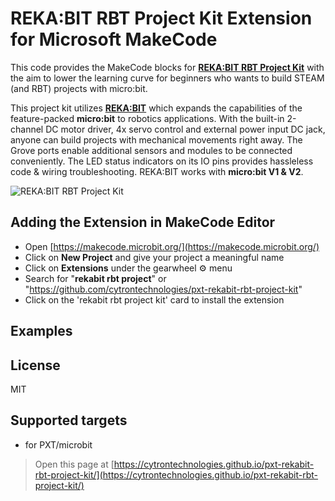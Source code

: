 # REKA:BIT RBT Project Kit Extension for Microsoft MakeCode

This code provides the MakeCode blocks for [**REKA:BIT RBT Project Kit**](https://www.cytron.io/p-reka-bit-rbt-project-kit) with the aim to lower the learning curve for beginners who wants to build STEAM (and RBT) projects with micro:bit.

This project kit utilizes [**REKA:BIT**](https://www.cytron.io/p-rekabit-simplifying-robotics-w-microbit) which expands the capabilities of the feature-packed **micro:bit** to robotics applications. With the built-in 2-channel DC motor driver, 4x servo control and external power input DC jack, anyone can build projects with mechanical movements right away. The Grove ports enable additional sensors and modules to be connected conveniently. The LED status indicators on its IO pins provides hassleless code & wiring troubleshooting. REKA:BIT works with **micro:bit V1 & V2**.

![REKA:BIT RBT Project Kit](https://raw.githubusercontent.com/CytronTechnologies/pxt-motionbit/master/image.png)


## Adding the Extension in MakeCode Editor
* Open [https://makecode.microbit.org/](https://makecode.microbit.org/)
* Click on **New Project** and give your project a meaningful name
* Click on **Extensions** under the gearwheel :gear: menu
* Search for "**rekabit rbt project**" or "https://github.com/cytrontechnologies/pxt-rekabit-rbt-project-kit"
* Click on the 'rekabit rbt project kit' card to install the extension


## Examples








## License
MIT

## Supported targets  
* for PXT/microbit



> Open this page at [https://cytrontechnologies.github.io/pxt-rekabit-rbt-project-kit/](https://cytrontechnologies.github.io/pxt-rekabit-rbt-project-kit/)


<script src="https://makecode.com/gh-pages-embed.js"></script><script>makeCodeRender("{{ site.makecode.home_url }}", "{{ site.github.owner_name }}/{{ site.github.repository_name }}");</script>
